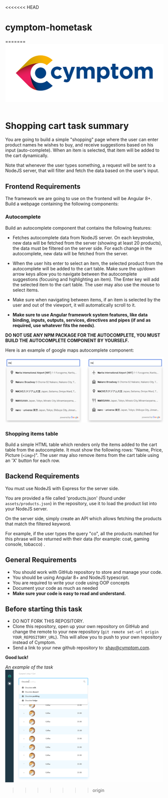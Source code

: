 <<<<<<< HEAD
# cymptom-hometask
=======
![](assets/cymptom_logo_new.svg)
&nbsp;

# Shopping cart task summary

You are going to build a simple "shopping" page where the user can enter product names he wishes to buy, and receive suggestions based on his input (auto-complete). When an item is selected, that item will be added to the cart dynamically.

Note that whenever the user types something, a request will be sent to a NodeJS server, that will filter and fetch the data based on the user's input.

## Frontend Requirements

The framework we are going to use on the frontend will be Angular 8+.
Build a webpage containing the following components:

### Autocomplete

Build an autocomplete component that contains the following features:

- Fetches autocomplete data from NodeJS server. On each keystroke, new data will be fetched from the server (showing at least 20 products), the data must be filtered on the server side. For each change in the autocomplete, new data will be fetched from the server.

- When the user hits enter to select an item, the selected product from the autocomplete will be added to the cart table. Make sure the up/down arrow keys allow you to navigate between the autocomplete suggestions (focusing and highlighting an item). The Enter key will add the selected item to the cart table. The user may also use the mouse to select items.

- Make sure when navigating between items, if an item is selected by the user and out of the viewport, it will automatically scroll to it.

- **Make sure to use Angular framework system features, like data binding, inputs, outputs, services, directives and pipes (if and as required, use whatever fits the needs)**.


**DO NOT USE ANY NPM PACKAGE FOR THE AUTOCOMPLETE, YOU MUST BUILD THE AUTOCOMPLETE COMPONENT BY YOURSELF.**

Here is an example of google maps autocomplete component:

![](assets/autocomplete_example.png)

### Shopping items table

Build a simple HTML table which renders only the items added to the cart table from the autocomplete. It must show the following rows: "Name, Price, Picture (`<img>`)".  The user may also remove items from the cart table using an 'X' button for each row.

## Backend Requirements

You must use NodeJS with Express for the server side.

You are provided a file called 'products.json' (found under `assets/products.json`) in the repository, use it to load the product list into your NodeJS server.

On the server side, simply create an API which allows fetching the products that match the filtered keyword.

For example, if the user types the query "co", all the products matched for this phrase will be returned with their data (for example: coat, gaming console, tobacco) .

## General Requirements

- You should work with GitHub repository to store and manage your code.
- You should be using Angular 8+ and NodeJS typescript.
- You are required to write your code using OOP concepts
- Document your code as much as needed
- **Make sure your code is easy to read and understand.**

## Before starting this task

- DO NOT FORK THIS REPOSITORY.
- Clone this repository, open up your own repository on GitHub and change the remote to your new repository (`git remote set-url origin YOUR_REPOSITORY_URL`). This will allow you to push to your own repository instead of Cymptom.
- Send a link to your new github repository to: shay@cymptom.com.

**Good luck!**

*An example of the task*
![Suggested layout](assets/suggested_layout.png)
>>>>>>> origin
